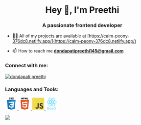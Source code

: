 <h1 align="center">Hey 👋, I'm Preethi</h1>
<h3 align="center">A passionate frontend developer</h3>

- 👨‍💻 All of my projects are available at [https://calm-peony-376dc8.netlify.app/](https://calm-peony-376dc8.netlify.app/)

- 📫 How to reach me **dondapatipreethi145@gmail.com**

<h3 align="left">Connect with me:</h3>
<p align="left">
<a href="https://linkedin.com/in/dondapati preethi" target="blank"><img align="center" src="https://raw.githubusercontent.com/rahuldkjain/github-profile-readme-generator/master/src/images/icons/Social/linked-in-alt.svg" alt="dondapati preethi" height="30" width="40" /></a>
</p>

<h3 align="left">Languages and Tools:</h3>
<p align="left"> <a href="https://www.w3schools.com/css/" target="_blank" rel="noreferrer"> <img src="https://raw.githubusercontent.com/devicons/devicon/master/icons/css3/css3-original-wordmark.svg" alt="css3" width="40" height="40"/> </a> <a href="https://www.w3.org/html/" target="_blank" rel="noreferrer"> <img src="https://raw.githubusercontent.com/devicons/devicon/master/icons/html5/html5-original-wordmark.svg" alt="html5" width="40" height="40"/> </a> <a href="https://developer.mozilla.org/en-US/docs/Web/JavaScript" target="_blank" rel="noreferrer"> <img src="https://raw.githubusercontent.com/devicons/devicon/master/icons/javascript/javascript-original.svg" alt="javascript" width="40" height="40"/> </a> <a href="https://reactjs.org/" target="_blank" rel="noreferrer"> <img src="https://raw.githubusercontent.com/devicons/devicon/master/icons/react/react-original-wordmark.svg" alt="react" width="40" height="40"/> </a> </p>

<img src="https://github-readme-stats.vercel.app/api?username=DPreethi145&&show_icons=true&title_color=ffffff&icon_color=bb2acf&text_color=daf7dc&bg_color=151354">


